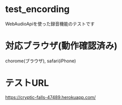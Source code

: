# test_encording
WebAudioApiを使った録音機能のテストです

# 対応ブラウザ(動作確認済み)
chorome(ブラウザ), safari(iPhone)

# テストURL
https://cryptic-falls-47489.herokuapp.com/
